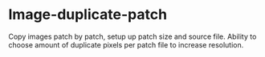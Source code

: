 # Image-duplicate-patch
Copy images patch by patch, setup up patch size and source file. Ability to choose amount of duplicate pixels per patch file to increase resolution.

